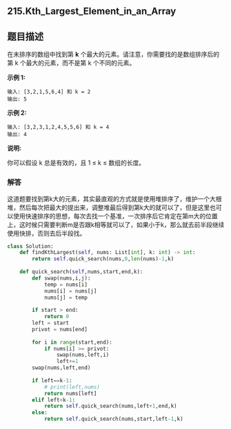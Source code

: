 ## 215.Kth_Largest_Element_in_an_Array

## 题目描述

在未排序的数组中找到第 **k** 个最大的元素。请注意，你需要找的是数组排序后的第 k 个最大的元素，而不是第 k 个不同的元素。

**示例 1:**

```
输入: [3,2,1,5,6,4] 和 k = 2
输出: 5
```

**示例 2:**

```
输入: [3,2,3,1,2,4,5,5,6] 和 k = 4
输出: 4
```

**说明:**

你可以假设 k 总是有效的，且 1 ≤ k ≤ 数组的长度。



### 解答

​	这道题要找到第k大的元素，其实最直观的方式就是使用堆排序了，维护一个大根堆，然后每次把最大的提出来，调整堆最后得到第k大的就可以了，但是这里也可以使用快速排序的思想，每次去找一个基准，一次排序后它肯定在第m大的位置上，这时候只需要判断m是否跟k相等就可以了，如果小于k，那么就去前半段继续使用快排，否则去后半段找。

```python
class Solution:
    def findKthLargest(self, nums: List[int], k: int) -> int:
        return self.quick_search(nums,0,len(nums)-1,k)
    
    def quick_search(self,nums,start,end,k):
        def swap(nums,i,j):
            temp = nums[i]
            nums[i] = nums[j] 
            nums[j] = temp
        
        if start > end:
            return 0
        left = start
        privot = nums[end]
        
        for i in range(start,end):
            if nums[i] >= privot:
                swap(nums,left,i)
                left+=1
        swap(nums,left,end)
        
        if left==k-1:
            # print(left,nums)
            return nums[left]
        elif left<k-1:
            return self.quick_search(nums,left+1,end,k)
        else:
            return self.quick_search(nums,start,left-1,k)
```

